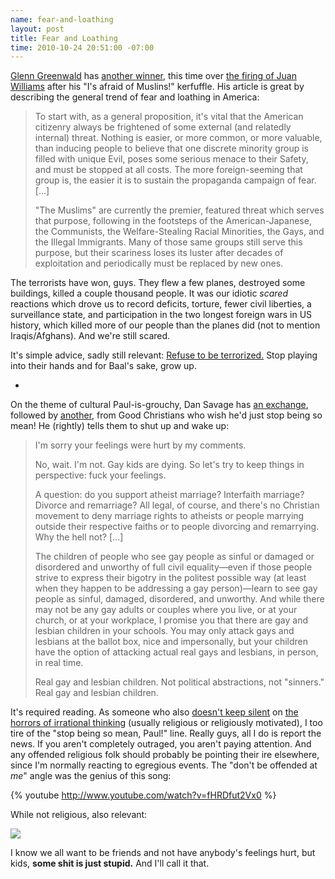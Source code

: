 ```yaml
--- 
name: fear-and-loathing
layout: post
title: Fear and Loathing
time: 2010-10-24 20:51:00 -07:00
---
```

[Glenn Greenwald][1] has [another winner][2], this time over [the firing of 
Juan Williams][3] after his "I's afraid of Muslins!" kerfuffle. His article is
great by describing the general trend of fear and loathing in America:

> To start with, as a general proposition, it's vital that the American
> citizenry always be frightened of some external (and relatedly internal)
> threat. Nothing is easier, or more common, or more valuable, than inducing
> people to believe that one discrete minority group is filled with unique Evil,
> poses some serious menace to their Safety, and must be stopped at all costs.
> The more foreign-seeming that group is, the easier it is to sustain the
> propaganda campaign of fear. \[...\]
> 
> 
> "The Muslims" are currently the premier, featured threat which serves that
> purpose, following in the footsteps of the American-Japanese, the Communists,
> the Welfare-Stealing Racial Minorities, the Gays, and the Illegal Immigrants.
> Many of those same groups still serve this purpose, but their scariness loses
> its luster after decades of exploitation and periodically must be replaced by
> new ones.

The terrorists have won, guys. They flew a few planes, destroyed some
buildings, killed a couple thousand people. It was our idiotic _scared_
reactions which drove us to record deficits, torture, fewer civil liberties, a
surveillance state, and participation in the two longest foreign wars in US
history, which killed more of our people than the planes did (not to mention
Iraqis/Afghans). And we're still scared.

It's simple advice, sadly still relevant: [Refuse to be terrorized.][4] Stop
playing into their hands and for Baal's sake, grow up.

-

On the theme of cultural Paul-is-grouchy, Dan Savage has [an exchange][5],
followed by [another][6], from Good Christians who wish he'd just stop being
so mean! He (rightly) tells them to shut up and wake up:

> I'm sorry your feelings were hurt by my comments.
>
> No, wait. I'm not. Gay kids are dying. So let's try to keep things in
> perspective: fuck your feelings.
> 
> A question: do you support atheist marriage? Interfaith marriage? Divorce and
> remarriage? All legal, of course, and there's no Christian movement to deny
> marriage rights to atheists or people marrying outside their respective faiths
> or to people divorcing and remarrying. Why the hell not? \[...\]
> 
> 
> The children of people who see gay people as sinful or damaged or disordered
> and unworthy of full civil equality—even if those people strive to express
> their bigotry in the politest possible way (at least when they happen to be
> addressing a gay person)—learn to see gay people as sinful, damaged,
> disordered, and unworthy. And while there may not be any gay adults or couples
> where you live, or at your church, or at your workplace, I promise you that
> there are gay and lesbian children in your schools. You may only attack gays
> and lesbians at the ballot box, nice and impersonally, but your children have
> the option of attacking actual real gays and lesbians, in person, in real
> time.
> 
> Real gay and lesbian children. Not political abstractions, not "sinners." Real
> gay and lesbian children.

It's required reading. As someone who also [doesn't keep silent][7] on [the
horrors of irrational thinking][8] (usually religious or religiously
motivated), I too tire of the "stop being so mean, Paul!" line. Really guys,
all I do is report the news. If you aren't completely outraged, you aren't
paying attention. And any offended religious folk should probably be pointing
their ire elsewhere, since I'm normally reacting to egregious events. The
"don't be offended at _me_" angle was the genius of this song:

{% youtube http://www.youtube.com/watch?v=fHRDfut2Vx0 %}

While not religious, also relevant:

[![][9]][10]

I know we all want to be friends and not have anybody's feelings hurt, but
kids, **some shit is just stupid.** And I'll call it that.


   [1]: http://www.salon.com/news/opinion/glenn_greenwald/index.html

   [2]: http://www.salon.com/news/opinion/glenn_greenwald/2010/10/22/muslims/index.html

   [3]: http://www.npr.org/templates/story/story.php?storyId=130712737

   [4]: http://www.schneier.com/essay-124.html

   [5]: http://slog.thestranger.com/slog/archives/2010/10/01/sl-letter-of-the-day-sorry-nothing-fun

   [6]: http://slog.thestranger.com/slog/archives/2010/10/13/the-silence-of-the-lambs

   [7]: http://www.morepaul.com/2010/04/i-read-news.html

   [8]: http://www.newvision.co.ug/D/8/12/663061

   [9]: http://3.bp.blogspot.com/_3ys1dwfzc2w/TMUHeAc7-dI/AAAAAAAAAHo/U7p4Y_bIJiA/s400/the_economic_argument.png

   [10]: http://xkcd.com/808/

